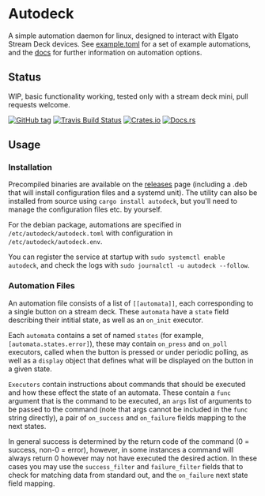 # Autodeck

A simple automation daemon for linux, designed to interact with Elgato Stream Deck devices. See [example.toml](./example.toml) for a set of example automations, and the [docs](https://docs.rs/autodeck) for further information on automation options.


## Status

WIP, basic functionality working, tested only with a stream deck mini, pull requests welcome.

[![GitHub tag](https://img.shields.io/github/tag/ryankurte/autodeck.svg)](https://github.com/ryankurte/autodeck)
[![Travis Build Status](https://travis-ci.org/ryankurte/autodeck.svg?branch=master)](https://travis-ci.org/ryankurte/autodeck)
[![Crates.io](https://img.shields.io/crates/v/autodeck.svg)](https://crates.io/crates/autodeck)
[![Docs.rs](https://docs.rs/autodeck/badge.svg)](https://docs.rs/autodeck)


## Usage

### Installation

Precompiled binaries are available on the [releases](https://github.com/ryankurte/autodeck/releases) page (including a .deb that will install configuration files and a systemd unit). The utility can also be installed from source using `cargo install autodeck`, but you'll need to manage the configuration files etc. by yourself.

For the debian package, automations are specified in `/etc/autodeck/autodeck.toml` with configuration in `/etc/autodeck/autodeck.env`.

You can register the service at startup with `sudo systemctl enable autodeck`, and check the logs with `sudo journalctl -u autodeck --follow`.


### Automation Files

An automation file consists of a list of `[[automata]]`, each corresponding to a single button on a stream deck.
These `automata` have a `state` field describing their intitial state, as well as an `on_init` executor.

Each `automata` contains a set of named `states` (for example, `[automata.states.error]`), these may contain `on_press` and `on_poll` executors, called when the button is pressed or under periodic polling, as well as a `display` object that defines what will be displayed on the button in a given state.

`Executors` contain instructions about commands that should be executed and how these effect the state of an automata. These contain a `func` argument that is the command to be executed, an `args` list of arguments to be passed to the command (note that args cannot be included in the `func` string directly), a pair of `on_success` and `on_failure` fields mapping to the next states.

In general success is determined by the return code of the command (0 = success, non-0 = error), however, in some instances a command will always return 0 however may not have executed the desired action. In these cases you may use the `success_filter` and `failure_filter` fields that to check for matching data from standard out, and the `on_failure` next state field mapping.



